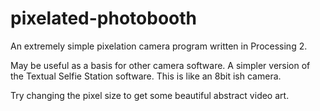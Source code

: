 pixelated-photobooth
====================

An extremely simple pixelation camera program written in Processing 2.

May be useful as a basis for other camera software. A simpler version of 
the Textual Selfie Station software. This is like an 8bit ish camera.

Try changing the pixel size to get some beautiful abstract video art.
